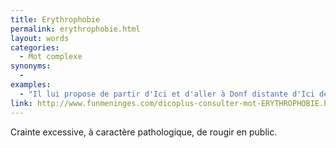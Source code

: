 ```yaml
---
title: Erythrophobie
permalink: erythrophobie.html
layout: words
categories:
  - Mot complexe
synonyms:
  - 
examples:
  - "Il lui propose de partir d'Ici et d'aller à Donf distante d'Ici de 3000 km et ce, en 3 heures ! A ces propos, Nadia est prise d'une crise d'érythrophobie, Titeuf se ravise et propose plutôt 300 km en 3 heures, soyons raisonnable : vitesse moyenne 100 km/h. (cf. Histoires)"
link: http://www.funmeninges.com/dicoplus-consulter-mot-ERYTHROPHOBIE.html
---
```


Crainte excessive, à caractère pathologique, de rougir en public.
